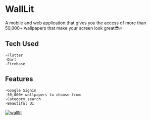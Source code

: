 # WallLit

A mobile and web application that gives you the access of more than 50,000+ wallpapers that make your screen look great😎🔥

## Tech Used

    -Flutter
    -Dart
    -Firebase

## Features
    -Google Signin
    -50,000+ wallpapers to choose from
    -Category search 
    -Beautiful UI

<a href="https://ibb.co/L9L4ccN"><img src="https://i.ibb.co/7rw7ZZk/walllit.png" alt="walllit" border="0" /></a>
